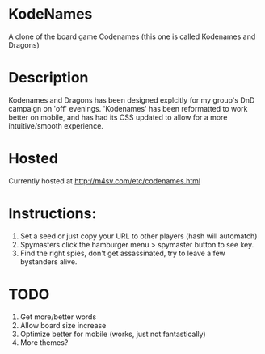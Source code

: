 # KodeNames
A clone of the board game Codenames (this one is called Kodenames and Dragons)

# Description
Kodenames and Dragons has been designed explcitly for my group's DnD campaign on 'off' evenings.
'Kodenames' has been reformatted to work better on mobile, and has had its CSS updated to allow for a more intuitive/smooth experience.

# Hosted
Currently hosted at http://m4sv.com/etc/codenames.html

# Instructions:
1. Set a seed or just copy your URL to other players (hash will automatch)
2. Spymasters click the hamburger menu > spymaster button to see key. 
3. Find the right spies, don't get assassinated, try to leave a few bystanders alive.

# TODO
1. Get more/better words
2. Allow board size increase
3. Optimize better for mobile (works, just not fantastically)
4. More themes?
